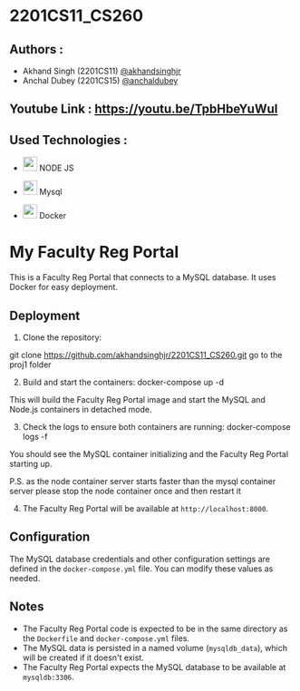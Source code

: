 # 2201CS11_CS260

## Authors :

- Akhand Singh (2201CS11) [@akhandsinghjr](https://github.com/akhandsinghjr)
- Anchal Dubey (2201CS15) [@anchaldubey](https://github.com/anchaldubey)

## Youtube Link : https://youtu.be/TpbHbeYuWuI


## Used Technologies :
 
- <img src="https://static-00.iconduck.com/assets.00/node-js-icon-1817x2048-g8tzf91e.png" width="25" height="25"/>   NODE JS

- <img src="https://cdn.worldvectorlogo.com/logos/mysql-4.svg" width="25" height="25"/>    Mysql
 
- <img src="https://cdn.worldvectorlogo.com/logos/docker-4.svg" width="25" height="25"/>  Docker





# My Faculty Reg Portal

This is a Faculty Reg Portal that connects to a MySQL database. It uses Docker for easy deployment.

## Deployment

1. Clone the repository:

git clone https://github.com/akhandsinghjr/2201CS11_CS260.git
go to the proj1 folder


2. Build and start the containers: docker-compose up -d

This will build the Faculty Reg Portal image and start the MySQL and Node.js containers in detached mode.


3. Check the logs to ensure both containers are running: docker-compose logs -f

You should see the MySQL container initializing and the Faculty Reg Portal starting up.

P.S. as the node container server starts faster than the mysql container server please stop the node container once and then restart it


4. The Faculty Reg Portal will be available at `http://localhost:8000`.


## Configuration

The MySQL database credentials and other configuration settings are defined in the `docker-compose.yml` file. You can modify these values as needed.


## Notes

- The Faculty Reg Portal code is expected to be in the same directory as the `Dockerfile` and `docker-compose.yml` files.
- The MySQL data is persisted in a named volume (`mysqldb_data`), which will be created if it doesn't exist.
- The Faculty Reg Portal expects the MySQL database to be available at `mysqldb:3306`.
